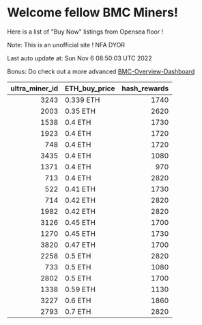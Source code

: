# Welcome fellow BMC Miners!
Here is a list of "Buy Now" listings from Opensea floor !

Note: This is an unofficial site ! NFA DYOR

Last auto update at: Sun Nov  6 08:50:03 UTC 2022

Bonus: Do check out a more advanced [BMC-Overview-Dashboard](https://dune.com/defifunk/BMC-Overview-Dashboard)


|   ultra_miner_id | ETH_buy_price   |   hash_rewards |
|-----------------:|:----------------|---------------:|
|             3243 | 0.339 ETH       |           1740 |
|             2003 | 0.35 ETH        |           2620 |
|             1538 | 0.4 ETH         |           1730 |
|             1923 | 0.4 ETH         |           1720 |
|              748 | 0.4 ETH         |           1720 |
|             3435 | 0.4 ETH         |           1080 |
|             1371 | 0.4 ETH         |            970 |
|              713 | 0.4 ETH         |           2820 |
|              522 | 0.41 ETH        |           1730 |
|              714 | 0.42 ETH        |           2820 |
|             1982 | 0.42 ETH        |           2820 |
|             3126 | 0.45 ETH        |           1700 |
|             1270 | 0.45 ETH        |           1730 |
|             3820 | 0.47 ETH        |           1700 |
|             2258 | 0.5 ETH         |           2820 |
|              733 | 0.5 ETH         |           1080 |
|             2802 | 0.5 ETH         |           1700 |
|             1338 | 0.59 ETH        |           1130 |
|             3227 | 0.6 ETH         |           1860 |
|             2793 | 0.7 ETH         |           2820 |